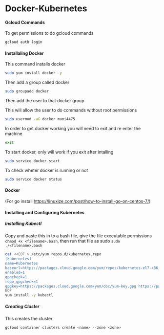 # Docker-Kubernetes
#### Gcloud Commands
To get permissions to do gcloud commands
```bash
gcloud auth login
```
#### Installaling Docker
This command installs docker
```bash
sudo yum install docker -y
```
Then add a group called docker
```bash
sudo groupadd docker
```
Then add the user to that docker group

This will allow the user to do commands without root permissions
```bash
sudo usermod -aG docker muni4475
```
In order to get docker working you will need to exit and re enter the machine
```bash
exit
```
To start docker, only will work if you exit after intalling
```bash
sudo service docker start
```
To check wheter docker is running or not
```bash
sudo service docker status
```
#### Docker
(For go install https://linuxize.com/post/how-to-install-go-on-centos-7/)

#### Installing and Configuring Kubernetes
##### Installing Kubectl
Copy and paste this in to a bash file, give the file executable permissions ```chmod +x <filename>.bash```, then run that file as sudo ```sudo ./<filename>.bash```
```bash
cat <<EOF > /etc/yum.repos.d/kubernetes.repo
[kubernetes]
name=Kubernetes
baseurl=https://packages.cloud.google.com/yum/repos/kubernetes-el7-x86_64
enabled=1
gpgcheck=1
repo_gpgcheck=1
gpgkey=https://packages.cloud.google.com/yum/doc/yum-key.gpg https://packages.cloud.google.com/yum/doc/rpm-package-key.gpg
EOF
yum install -y kubectl
```
##### Creating Cluster
This creates the cluster
```bash
gcloud container clusters create <name> --zone <zone>
```
